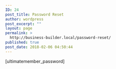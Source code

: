 ```yaml
---
ID: 24
post_title: Password Reset
author: wordpress
post_excerpt: ""
layout: page
permalink: >
  http://business-builder.local/password-reset/
published: true
post_date: 2018-02-06 04:50:44
---
```

[ultimatemember_password]